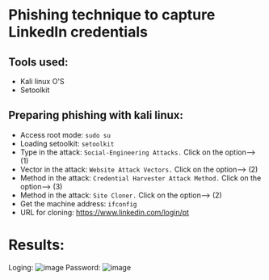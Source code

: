 # Phishing technique to capture LinkedIn credentials

## Tools used:
- Kali linux O'S
- Setoolkit

## Preparing phishing with kali linux:
- Access root mode: ```sudo su```
- Loading setoolkit: ```setoolkit```
- Type in the attack: ```Social-Engineering Attacks.``` Click on the option--> (1)
- Vector in the attack: ```Website Attack Vectors.``` Click on the option--> (2)
- Method in the attack: ```Credential Harvester Attack Method.``` Click on the option--> (3)
- Method in the attack: ```Site Cloner.``` Click on the option--> (2)
- Get the machine address: ```ifconfig```
- URL for cloning: https://www.linkedin.com/login/pt
# Results:
Loging: ![image](https://github.com/user-attachments/assets/3e6afce2-e950-40fc-bab7-5ffb5e83fb5c)
Password: ![image](https://github.com/user-attachments/assets/c23def13-f376-4262-9d15-0d6aacf9d235)

